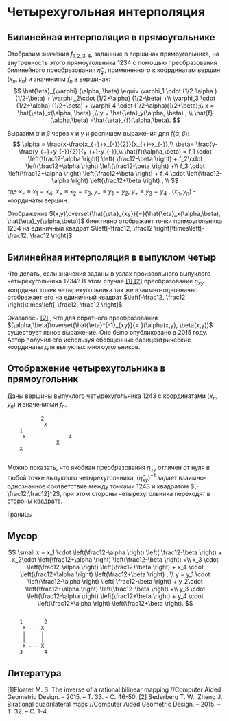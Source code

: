 # Четырехугольная интерполяция

## Билинейная интерполяция в прямоугольнике
Отобразим значения $f_{1,2,3,4}$, заданные  в вершинах прямоугольника, на внутренность этого прямоугольника $1234$ с помощью преобразования билинейного преобразования $\hat{\eta}_{\varphi}$, примененного к координатам вершин $(x_n,y_n)$ и значениям $f_n$  в вершинах:
$$
\hat{\eta}_{\varphi} (\alpha, \beta) \equiv
  \varphi_1 \cdot (1/2-\alpha )  (1/2-\beta) +  \varphi _2\cdot (1/2+\alpha) (1/2-\beta)  +\\
  \varphi_3  \cdot (1/2+\alpha) (1/2+\beta)  + \varphi_4 \cdot  (1/2-\alpha)(1/2+\beta);\\
x = \hat{\eta}_x(\alpha, \beta) ,\\
y = \hat{\eta}_y(\alpha, \beta) , \\
\hat{f}(\alpha,\beta) =\hat{\eta}_{f}(\alpha,\beta).
$$

Выразим $\alpha$ и $\beta$ через $x$ и $y$ и распишем выражения для $\hat{f}(\alpha,\beta)$:
$$
\alpha = \frac{x-\frac{x_{+}+x_{-}}{2}}{x_{+}-x_{-}},\\
\beta= \frac{y-\frac{y_{+}+y_{-}}{2}}{y_{+}-y_{-}},\\
\hat{f}(\alpha,\beta) = 
   f_1 \cdot \left(\frac12-\alpha \right)  \left( \frac12-\beta \right) +
   f_2\cdot \left(\frac12+\alpha \right)   \left(\frac12-\beta \right)  +\\
   f_3  \cdot \left(\frac12+\alpha \right)  \left(\frac12+\beta \right)  + 
   f_4 \cdot  \left(\frac12-\alpha \right) \left(\frac12+\beta \right) , \\
$$
где $x_{-}\equiv x_1= x_4$, $x_{+} \equiv x_2=x_3$,  $y_{-} \equiv y_1=y_2$,  $y_{+} \equiv y_3=y_4$ ,  $(x_n,y_n)$ - координаты вершин.

Отображение $(x,y)\overset{\hat{\eta}_{xy}}{=}(\hat{\eta}_x(\alpha,\beta), \hat{\eta}_y(\alpha,\beta))$ биективно отображает точки прямоугольника 1234 на единичный квадрат $\left[-\frac12, \frac12 \right]\times\left[-\frac12, \frac12 \right]$.

## Билинейная интерполяция в выпуклом четыр
Что делать, если значения заданы в узлах произвольного  выпуклого четырехугольника $1234$? В этом случае [[1]](#1),[[2]](#2) преобразование $\hat{\eta}_{xy}$ координат точек четырехугольника так же взаимно-однозначно отображает его на единичный квадрат $\left[-\frac12, \frac12 \right]\times\left[-\frac12, \frac12 \right]$.

Оказалось [[2]](#2) , что для обратного преобразования $(\alpha,\beta)\overset{\hat{\eta}^{-1}_{xy}}{= }(\alpha(x,y), \beta(x,y))$ существует явное выражение. Оно было опубликовано в 2015 году. Автор получил его используя обобщенные барицентрические координаты для выпуклых многоугольников.


## Отображение четырехугольника в прямоугольник
Даны  вершины выпуклого четырехугольника $1243$  с координатами $(x_n,y_n)$ и значениями $f_n$. 

```ascii
           2
            X                                
    1 
     X              4
                X
    X
   
```



Можно показать, что якобиан преобразования $\eta_{xy}$ отличен от нуля в любой точке выпуклого четырехугольника,   $(\hat{\eta}_{xy})^{-1}$ задает взаимно-однозначное соответствие между точками  $1243$ и квадратом $[-\frac12;\frac12]^2$, при этом стороны четырехугольника переходят в стороны квадрата.


Границы

## Мусор
$$ 
\small
x = 
   x_1 \cdot \left(\frac12-\alpha \right)  \left( \frac12-\beta \right) +
   x_2\cdot \left(\frac12+\alpha \right)   \left(\frac12-\beta \right)  +\\
   x_3  \cdot \left(\frac12-\alpha \right)  \left(\frac12+\beta \right)  + 
   x_4 \cdot  \left(\frac12+\alpha \right) \left(\frac12+\beta \right) , \\
 y = 
   y_1 \cdot \left(\frac12-\alpha \right)  \left( \frac12-\beta \right) +
   y_2\cdot \left(\frac12+\alpha \right)   \left(\frac12-\beta \right)  +\\ 
   y_3  \cdot \left(\frac12-\alpha \right)  \left(\frac12+\beta \right)  + 
   y_4 \cdot  \left(\frac12+\alpha \right) \left(\frac12+\beta \right).
$$


```ascii

    1       2
     X - - X
     |     |
     |     |
     X - - X
    3       4
   ```


## Литература
<a id="1">[1]</a>Floater M. S. The inverse of a rational bilinear mapping //Computer Aided Geometric Design. – 2015. – Т. 33. – С. 46-50.
<a id="2">[2]</a> Sederberg T. W., Zheng J. Birational quadrilateral maps //Computer Aided Geometric Design. – 2015. – Т. 32. – С. 1-4.


<!--stackedit_data:
eyJoaXN0b3J5IjpbMTcxMzUzMzEyNSwtMTgxNDA0MjYyNCwyMj
E0Njc2MDQsMTM5MzI4MzQ1LDEzNzAzMzg5NzQsMTI1MzkyNzEx
OSwyMTA2ODI4NTg1LDEyMjc5OTc0OTcsLTE0MTkyMDQ1MjQsLT
EwNTU1NDk0MjMsLTE5Mjg3ODIwMjgsNzA5NDM1MTg2LDYwNDQ4
NTQ5NSwxNDU5MDE2MjIwLDE5MTA3MTM1NDcsMjc4OTAzNzUxLD
E3ODU4Mzk3NDksLTE5NzcxMjUzNDksLTE0NzQ2MDQ2OTAsMTI1
ODgxMTU5NF19
-->